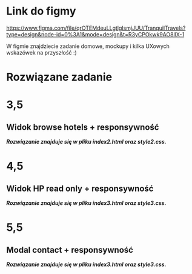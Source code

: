 # Link do figmy
https://www.figma.com/file/qrOTEMdeuLLgtlgIsmjJUU/TranquilTravels?type=design&node-id=0%3A1&mode=design&t=R3yCPOkwk9AO8llX-1

W figmie znajdziecie zadanie domowe, mockupy i kilka UXowych wskazówek na przyszłość :)



# Rozwiązane zadanie

# 3,5
## Widok browse hotels + responsywność
***Rozwiązanie znajduje się w pliku index2.html oraz style2.css.***
# 4,5
## Widok HP read only + responsywność
***Rozwiązanie znajduje się w pliku index3.html oraz style3.css.***
# 5,5
## Modal contact + responsywność
***Rozwiązanie znajduje się w pliku index3.html oraz style3.css.*** 